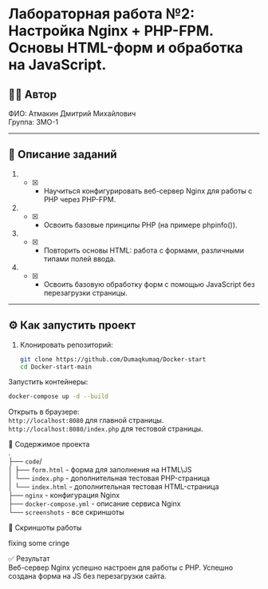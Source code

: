 # Лабораторная работа №2: Настройка Nginx + PHP-FPM. Основы HTML-форм и обработка на JavaScript.

## 👩‍💻 Автор
ФИО: Атмакин Дмитрий Михайлович     
Группа: 3МО-1

---

## 📌 Описание заданий  

1. - [x] - Научиться конфигурировать веб-сервер Nginx для работы с PHP через PHP-FPM.
2. - [x] - Освоить базовые принципы PHP (на примере phpinfo()).
3. - [x] - Повторить основы HTML: работа с формами, различными типами полей ввода.
4. - [x] - Освоить базовую обработку форм с помощью JavaScript без перезагрузки страницы.


---

## ⚙️ Как запустить проект

1. Клонировать репозиторий:
   ```bash
   git clone https://github.com/Dumaqkumaq/Docker-start
   cd Docker-start-main
Запустить контейнеры:
```bash
docker-compose up -d --build
```
Открыть в браузере:  
```http://localhost:8080``` для главной страницы.
```http://localhost:8080/index.php``` для тестовой страницы. 



📂 Содержимое проекта   
.  
├── ```code```/   
│   ├── ```form.html``` - форма для заполнения на HTML\JS   
│   └── ```index.php``` - дополнительная тестовая PHP-страница   
│   └── ```index.html``` - дополнительная тестовая HTML-страница   
├── ```nginx```  -  конфигурация Nginx    
├── ```docker-compose.yml``` - описание сервиса Nginx    
└── ```screenshots``` - все скриншоты  



📸 Скриншоты работы  

fixing some cringe    

✅ Результат    
Веб-сервер Nginx успешно настроен для работы с PHP. Успешно создана форма на JS без перезагрузки сайта.
